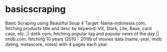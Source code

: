 # basicscraping
Basic Scraping using Beautiful Soup 4
Target:
 Nama-indonesia.com; fetching products title and desc by keyword: VX, Stark, Lite, Base, card case, etc.
|| detik.com; fetching popular tag and popular news of the day
|| imdb.com; fetching 10 years (2010 - 2019) of movies data (name, year, imdb dating, metascore, votes) with 4 pages each year.
